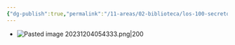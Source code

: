 ```yaml
---
{"dg-publish":true,"permalink":"/11-areas/02-biblioteca/los-100-secretos-de-la-gente-feliz/","noteIcon":""}
---
```


- ![Pasted image 20231204054333.png|200](/img/user/11%20%C3%81reas%20%E2%9A%99/02%20Biblioteca/%F0%9F%92%BE%20Adjuntos/Pasted%20image%2020231204054333.png)


